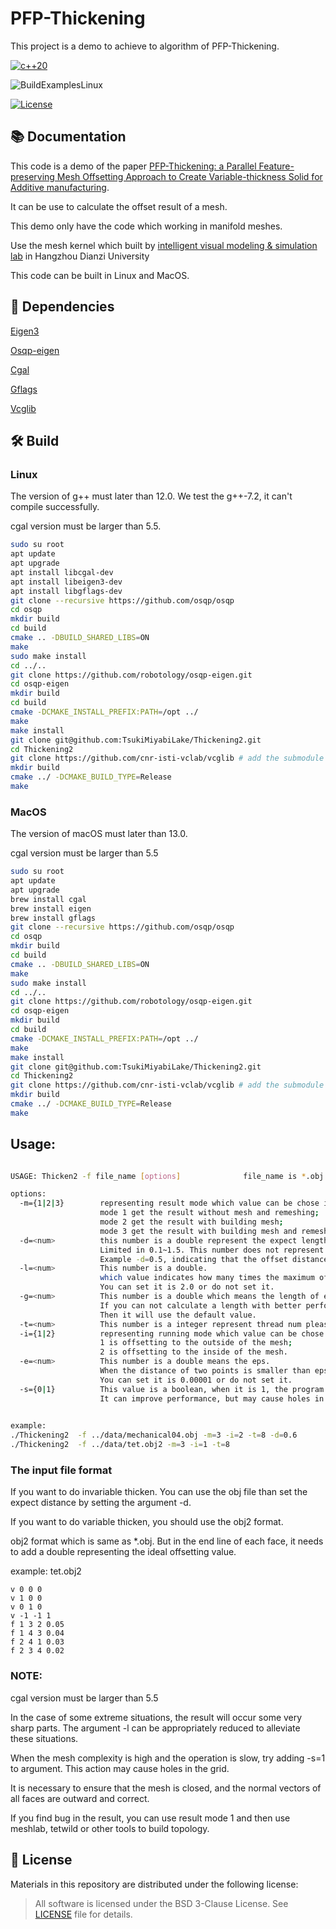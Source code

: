 # PFP-Thickening

This project is a demo to achieve to algorithm of PFP-Thickening.

[//]: # (|  General  | [![c++14]&#40;https://img.shields.io/badge/standard-C++14-blue.svg?style=flat&logo=c%2B%2B&#41;]&#40;https://isocpp.org&#41; [![License]&#40;https://img.shields.io/badge/License-BSD_3--Clause-orange.svg&#41;]&#40;https://github.com/robotology/osqp-eigen/blob/master/LICENSE&#41; |)

[//]: # (| :-------: | :----------------------------------------------------------: |)

[//]: # (| **CI/CD** | [![Codacy Badge]&#40;https://app.codacy.com/project/badge/Grade/a18710c10f1c4df19bc2759fd50e9cf5&#41;]&#40;https://www.codacy.com/gh/robotology/osqp-eigen/dashboard?utm_source=github.com&amp;utm_medium=referral&amp;utm_content=robotology/osqp-eigen&amp;utm_campaign=Badge_Grade&#41; [![CI]&#40;https://github.com/robotology/osqp-eigen/workflows/C++%20CI%20Workflow/badge.svg&#41;]&#40;https://github.com/robotology/osqp-eigen/workflows/C++%20CI%20Workflow/badge.svg&#41; [![Azure]&#40;https://dev.azure.com/conda-forge/feedstock-builds/_apis/build/status/osqp-eigen-feedstock?branchName=master&#41;]&#40;https://dev.azure.com/conda-forge/feedstock-builds/_build/results?buildId=341091&view=results&#41; |)

[//]: # (| **conda** | [![Conda Recipe]&#40;https://img.shields.io/badge/recipe-osqp--eigen-green.svg&#41;]&#40;https://anaconda.org/conda-forge/osqp-eigen&#41;  [![Conda Downloads]&#40;https://img.shields.io/conda/dn/conda-forge/osqp-eigen.svg&#41;]&#40;https://anaconda.org/conda-forge/osqp-eigen&#41;  [![Conda Version]&#40;https://img.shields.io/conda/vn/conda-forge/osqp-eigen.svg&#41;]&#40;https://anaconda.org/conda-forge/osqp-eigen&#41;  [![Conda Platforms]&#40;https://img.shields.io/conda/pn/conda-forge/osqp-eigen.svg&#41;]&#40;https://anaconda.org/conda-forge/osqp-eigen&#41; |)

[![c++20](https://img.shields.io/badge/standard-C++20-blue.svg?style=flat&logo=c%2B%2B)](https://isocpp.org)

![BuildExamplesLinux](https://github.com/rainbowwing/Thickening2/workflows/CMake/badge.svg)

[![License](https://img.shields.io/badge/License-BSD_3--Clause-orange.svg)](https://github.com/rainbowwing/Thickening2/blob/main/LICENSE)
## 📚 Documentation

This code is a demo of the paper [PFP-Thickening: a Parallel Feature-preserving Mesh Offsetting Approach
to Create Variable-thickness Solid for Additive manufacturing]().

It can be use to calculate the offset result of a mesh.

This demo only have the code which working in manifold meshes.

Use the mesh kernel which built by [intelligent visual modeling & simulation lab](https://igame.hdu.edu.cn) in Hangzhou
Dianzi University

This code can be built in Linux and MacOS.

## 📄 Dependencies

[Eigen3](http://eigen.tuxfamily.org/index.php?title=Main_Page)

[Osqp-eigen](https://github.com/robotology/osqp-eigen#osqp-eigen)

[Cgal](https://www.cgal.org)

[Gflags](https://github.com/gflags/gflags)

[Vcglib](https://github.com/cnr-isti-vclab/vcglib)

## 🛠️ Build

### Linux
The version of g++ must later than 12.0. We test the g++-7.2, it can't compile successfully.

cgal version must be larger than 5.5.
```bash
sudo su root
apt update
apt upgrade
apt install libcgal-dev 
apt install libeigen3-dev 
apt install libgflags-dev 
git clone --recursive https://github.com/osqp/osqp
cd osqp
mkdir build
cd build
cmake .. -DBUILD_SHARED_LIBS=ON
make
sudo make install
cd ../..
git clone https://github.com/robotology/osqp-eigen.git
cd osqp-eigen
mkdir build
cd build
cmake -DCMAKE_INSTALL_PREFIX:PATH=/opt ../
make
make install
git clone git@github.com:TsukiMiyabiLake/Thickening2.git
cd Thickening2
git clone https://github.com/cnr-isti-vclab/vcglib # add the submodule vcglib
mkdir build
cmake ../ -DCMAKE_BUILD_TYPE=Release
make

```

### MacOS
The version of macOS must later than 13.0.

cgal version must be larger than 5.5
```bash
sudo su root
apt update
apt upgrade
brew install cgal
brew install eigen
brew install gflags
git clone --recursive https://github.com/osqp/osqp
cd osqp
mkdir build
cd build
cmake .. -DBUILD_SHARED_LIBS=ON
make
sudo make install
cd ../..
git clone https://github.com/robotology/osqp-eigen.git
cd osqp-eigen
mkdir build
cd build
cmake -DCMAKE_INSTALL_PREFIX:PATH=/opt ../
make
make install
git clone git@github.com:TsukiMiyabiLake/Thickening2.git
cd Thickening2
git clone https://github.com/cnr-isti-vclab/vcglib # add the submodule vcglib 
mkdir build
cmake ../ -DCMAKE_BUILD_TYPE=Release
make

```

## Usage:

```bash

USAGE: Thicken2 -f file_name [options]              file_name is *.obj or *.obj2      

options:
  -m={1|2|3}        representing result mode which value can be chose in 1,2 and 3. 
                    mode 1 get the result without mesh and remeshing;
                    mode 2 get the result with building mesh;
                    mode 3 get the result with building mesh and remeshing.
  -d=<num>          this number is a double represent the expect length of each facet in running invariable thickening.
                    Limited in 0.1~1.5. This number does not represent an absolute distance.
                    Example -d=0.5, indicating that the offset distance is 0.5 times the average mesh edge length.
  -l=<num>          This number is a double.
                    which value indicates how many times the maximum offset distance is the ideal offset distance limited in 1.5~2.7.
                    You can set it is 2.0 or do not set it.
  -g=<num>          This number is a double which means the length of edge length of each cell in grid.
                    If you can not calculate a length with better performance, it can be passed.
                    Then it will use the default value.
  -t=<num>          This number is a integer represent thread num please set this value depend the cpu of you device.
  -i={1|2}          representing running mode which value can be chose in 1,2. 
                    1 is offsetting to the outside of the mesh;
                    2 is offsetting to the inside of the mesh.
  -e=<num>          This number is a double means the eps.
                    When the distance of two points is smaller than eps, we will regard these two point as coinciding.
                    You can set it is 0.00001 or do not set it.
  -s={0|1}          This value is a boolean, when it is 1, the program will skip some cell which is most likely useless.
                    It can improve performance, but may cause holes in the result. We suggest not use this function.
                    

example:
./Thickening2  -f ../data/mechanical04.obj -m=3 -i=2 -t=8 -d=0.6        
./Thickening2  -f ../data/tet.obj2 -m=3 -i=1 -t=8 
```


### The input file format

If you want to do invariable thicken. You can use the obj file than set the expect distance by setting the argument -d.

If you want to do variable thicken, you should use the obj2 format.

obj2 format which is same as *.obj. But in the end line of each face, it needs to add a double representing the ideal offsetting value.


example: tet.obj2
```text
v 0 0 0
v 1 0 0
v 0 1 0
v -1 -1 1
f 1 3 2 0.05
f 1 4 3 0.04
f 2 4 1 0.03
f 2 3 4 0.02

```

### NOTE:

cgal version must be larger than 5.5

In the case of some extreme situations, the result will occur some very sharp parts. 
The argument -l can be appropriately reduced to alleviate these situations.

When the mesh complexity is high and the operation is slow, try adding -s=1 to argument.
This action may cause holes in the grid.

It is necessary to ensure that the mesh is closed, and the normal vectors of all faces are outward and correct.

If you find bug in the result, you can use result mode 1 and then use meshlab, tetwild or other tools to build topology.


## 📝 License
Materials in this repository are distributed under the following license:

> All software is licensed under the BSD 3-Clause License. See [LICENSE](https://github.com/rainbowwing/Thickening2/blob/main/LICENSE) file for details.